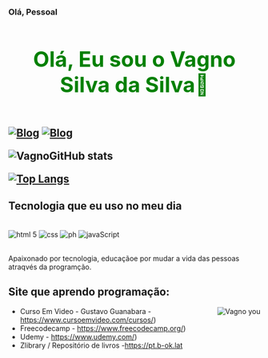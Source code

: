 ###                                                              Olá, Pessoal


## <font color="green"><h1 align="center">Olá, Eu sou o Vagno Silva da Silva👋<h1></font>

[![Blog](https://img.shields.io/badge/Facebook-1877F2?style=for-the-badge&logo=facebook&logoColor=white)](https://www.facebook.com/)
[![Blog](https://img.shields.io/badge/LinkedIn-0077B5?style=for-the-badge&logo=linkedin&logoColor=white)](https://www.linkedin.com/feed/?trk=homepage-basic_google-one-tap-submit)


![VagnoGitHub stats](https://github-readme-stats.vercel.app/api?username=slva643&show_icons=true&theme=merko)
   

[![Top Langs](https://github-readme-stats.vercel.app/api/top-langs/?username=slva643)](https://github.com/slva643)

## Tecnologia que eu uso no meu dia
<div style="diplay: inline_block"><br/>
    <img align="center"  alt="html 5" src="https://img.shields.io/badge/HTML5-E34F26?style=for-the-badge&logo=html5&logoColor=white")>
     <img align="center" alt="css" src="https://img.shields.io/badge/CSS3-1572B6?style=for-the-badge&logo=css3&logoColor=white">
      <img align="center" alt="ph" src="https://img.shields.io/badge/PHP-777BB4?style=for-the-badge&logo=php&logoColor=white">
      <img align="center" alt="javaScript" src="https://img.shields.io/badge/JavaScript-F7DF1E?style=for-the-badge&logo=javascript&logoColor=black">
     
     
</div><br/>

Apaixonado por tecnologia, educaçãoe por mudar a vida das pessoas atraqvés da programção.

## Site que aprendo programação:
 <img align="right" alt="Vagno you" heigt="40" src="https://gifimage.net/wp-content/uploads/2017/10/docente-gif-9.gif"> 
 
- Curso Em Video - Gustavo Guanabara - https://www.cursoemvideo.com/cursos/)<br/>
- Freecodecamp - https://www.freecodecamp.org/)<br/>
- Udemy - https://www.udemy.com/)<br/>
- Zlibrary / Repositório de livros -https://pt.b-ok.lat<br/>


